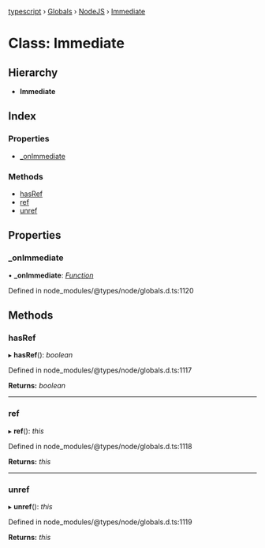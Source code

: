 [typescript](../README.md) › [Globals](../globals.md) › [NodeJS](../modules/nodejs.md) › [Immediate](nodejs.immediate.md)

# Class: Immediate

## Hierarchy

* **Immediate**

## Index

### Properties

* [_onImmediate](nodejs.immediate.md#_onimmediate)

### Methods

* [hasRef](nodejs.immediate.md#hasref)
* [ref](nodejs.immediate.md#ref)
* [unref](nodejs.immediate.md#unref)

## Properties

###  _onImmediate

• **_onImmediate**: *[Function](../interfaces/function.md)*

Defined in node_modules/@types/node/globals.d.ts:1120

## Methods

###  hasRef

▸ **hasRef**(): *boolean*

Defined in node_modules/@types/node/globals.d.ts:1117

**Returns:** *boolean*

___

###  ref

▸ **ref**(): *this*

Defined in node_modules/@types/node/globals.d.ts:1118

**Returns:** *this*

___

###  unref

▸ **unref**(): *this*

Defined in node_modules/@types/node/globals.d.ts:1119

**Returns:** *this*
